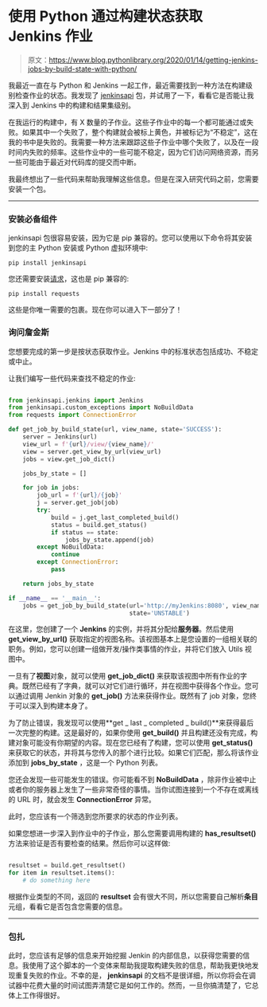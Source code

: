 # 使用 Python 通过构建状态获取 Jenkins 作业

> 原文：<https://www.blog.pythonlibrary.org/2020/01/14/getting-jenkins-jobs-by-build-state-with-python/>

我最近一直在与 Python 和 Jenkins 一起工作，最近需要找到一种方法在构建级别检查作业的状态。我发现了 [jenkinsapi](https://jenkinsapi.readthedocs.io/en/latest/#) 包，并试用了一下，看看它是否能让我深入到 Jenkins 中的构建和结果集级别。

在我运行的构建中，有 X 数量的子作业。这些子作业中的每一个都可能通过或失败。如果其中一个失败了，整个构建就会被标上黄色，并被标记为“不稳定”，这在我的书中是失败的。我需要一种方法来跟踪这些子作业中哪个失败了，以及在一段时间内失败的频率。这些作业中的一些可能不稳定，因为它们访问网络资源，而另一些可能由于最近对代码库的提交而中断。

我最终想出了一些代码来帮助我理解这些信息。但是在深入研究代码之前，您需要安装一个包。

* * *

### 安装必备组件

jenkinsapi 包很容易安装，因为它是 pip 兼容的。您可以使用以下命令将其安装到您的主 Python 安装或 Python 虚拟环境中:

`pip install jenkinsapi`

您还需要安装[请求](https://requests.readthedocs.io/en/master/)，这也是 pip 兼容的:

`pip install requests`

这些是你唯一需要的包裹。现在你可以进入下一部分了！

### 询问詹金斯

您想要完成的第一步是按状态获取作业。Jenkins 中的标准状态包括成功、不稳定或中止。

让我们编写一些代码来查找不稳定的作业:

```py

from jenkinsapi.jenkins import Jenkins
from jenkinsapi.custom_exceptions import NoBuildData
from requests import ConnectionError

def get_job_by_build_state(url, view_name, state='SUCCESS'):
    server = Jenkins(url)
    view_url = f'{url}/view/{view_name}/'
    view = server.get_view_by_url(view_url)
    jobs = view.get_job_dict()

    jobs_by_state = []

    for job in jobs:
        job_url = f'{url}/{job}'
        j = server.get_job(job)
        try:
            build = j.get_last_completed_build()
            status = build.get_status()
            if status == state:
                jobs_by_state.append(job)
        except NoBuildData:
            continue
        except ConnectionError:
            pass

    return jobs_by_state

if __name__ == '__main__':
    jobs = get_job_by_build_state(url='http://myJenkins:8080', view_name='VIEW_NAME',
                                  state='UNSTABLE')

```

在这里，您创建了一个 **Jenkins** 的实例，并将其分配给**服务器**。然后使用 **get_view_by_url()** 获取指定的视图名称。该视图基本上是您设置的一组相关联的职务。例如，您可以创建一组做开发/操作类事情的作业，并将它们放入 Utils 视图中。

一旦有了**视图**对象，就可以使用 **get_job_dict()** 来获取该视图中所有作业的字典。既然已经有了字典，就可以对它们进行循环，并在视图中获得各个作业。您可以通过调用 Jenkin 对象的 **get_job()** 方法来获得作业。既然有了 job 对象，您终于可以深入到构建本身了。

为了防止错误，我发现可以使用**get _ last _ completed _ build()**来获得最后一次完整的构建。这是最好的，如果你使用 **get_build()** 并且构建还没有完成，构建对象可能没有你期望的内容。现在您已经有了构建，您可以使用 **get_status()** 来获取它的状态，并将其与您传入的那个进行比较。如果它们匹配，那么将该作业添加到 **jobs_by_state** ，这是一个 Python 列表。

您还会发现一些可能发生的错误。你可能看不到 **NoBuildData** ，除非作业被中止或者你的服务器上发生了一些非常奇怪的事情。当你试图连接到一个不存在或离线的 URL 时，就会发生 **ConnectionError** 异常。

此时，您应该有一个筛选到您所要求的状态的作业列表。

如果您想进一步深入到作业中的子作业，那么您需要调用构建的 **has_resultset()** 方法来验证是否有要检查的结果。然后你可以这样做:

```py

resultset = build.get_resultset()
for item in resultset.items():
    # do something here

```

根据作业类型的不同，返回的 **resultset** 会有很大不同，所以您需要自己解析**条目**元组，看看它是否包含您需要的信息。

* * *

### 包扎

此时，您应该有足够的信息来开始挖掘 Jenkin 的内部信息，以获得您需要的信息。我使用了这个脚本的一个变体来帮助我提取构建失败的信息，帮助我更快地发现重复失败的作业。不幸的是， **jenkinsapi** 的文档不是很详细，所以你将会在调试器中花费大量的时间试图弄清楚它是如何工作的。然而，一旦你搞清楚了，它总体上工作得很好。